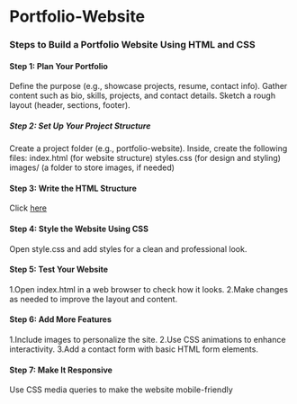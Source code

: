 # Portfolio-Website
### Steps to Build a Portfolio Website Using HTML and CSS
#### Step 1: Plan Your Portfolio
Define the purpose (e.g., showcase projects, resume, contact info).
Gather content such as bio, skills, projects, and contact details.
Sketch a rough layout (header, sections, footer).
##### Step 2: Set Up Your Project Structure
Create a project folder (e.g., portfolio-website).
Inside, create the following files:
index.html (for website structure)
styles.css (for design and styling)
images/ (a folder to store images, if needed)

#### Step 3: Write the HTML Structure
Click [here](C:\Users\vaish\Downloads\Portfolio-Website\Portfolio-Website-Template-main>)

#### Step 4: Style the Website Using CSS
Open style.css and add styles for a clean and professional look.

#### Step 5: Test Your Website
1.Open index.html in a web browser to check how it looks.
2.Make changes as needed to improve the layout and content.

#### Step 6: Add More Features 
1.Include images to personalize the site.
2.Use CSS animations to enhance interactivity.
3.Add a contact form with basic HTML form elements.

#### Step 7: Make It Responsive
Use CSS media queries to make the website mobile-friendly
